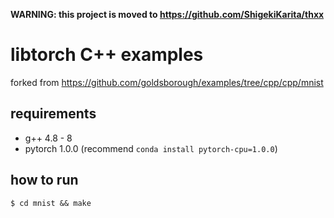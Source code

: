 **WARNING: this project is moved to https://github.com/ShigekiKarita/thxx**

# libtorch C++ examples

forked from https://github.com/goldsborough/examples/tree/cpp/cpp/mnist

## requirements

- g++ 4.8 - 8
- pytorch 1.0.0 (recommend `conda install pytorch-cpu=1.0.0`)

## how to run

`$ cd mnist && make`

